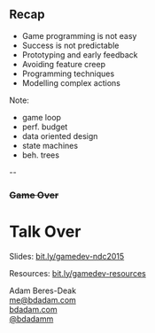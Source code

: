 ## Recap

- Game programming is not easy
- Success is not predictable
- Prototyping and early feedback
- Avoiding feature creep
- Programming techniques
- Modelling complex actions

Note:
- game loop
- perf. budget
- data oriented design
- state machines
- beh. trees

--

### ~~Game Over~~

# Talk Over

Slides: [bit.ly/gamedev-ndc2015](http://bit.ly/gamedev-ndc2015)

Resources: [bit.ly/gamedev-resources](http://bit.ly/gamedev-resources)

Adam Beres-Deak  
[me@bdadam.com](mailto:me@bdadam.com)  
[bdadam.com](http://bdadam.com/)  
[@bdadamm](https://twitter.com/bdadamm/)
